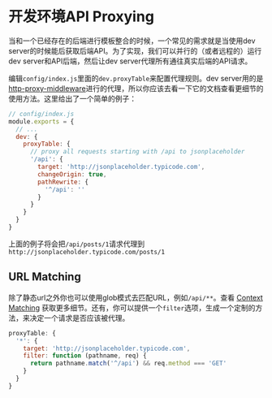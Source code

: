 # 开发环境API Proxying

当和一个已经存在的后端进行模板整合的时候，一个常见的需求就是当使用dev server的时候能后获取后端API。为了实现，我们可以并行的（或者远程的）运行dev server和API后端，然后让dev server代理所有通往真实后端的API请求。

编辑`config/index.js`里面的`dev.proxyTable`来配置代理规则。dev server用的是[http-proxy-middleware](https://github.com/chimurai/http-proxy-middleware)进行的代理，所以你应该去看一下它的文档查看更细节的使用方法。这里给出了一个简单的例子：

``` js
// config/index.js
module.exports = {
  // ...
  dev: {
    proxyTable: {
      // proxy all requests starting with /api to jsonplaceholder
      '/api': {
        target: 'http://jsonplaceholder.typicode.com',
        changeOrigin: true,
        pathRewrite: {
          '^/api': ''
        }
      }
    }
  }
}
```
上面的例子将会把`/api/posts/1`请求代理到`http://jsonplaceholder.typicode.com/posts/1`

## URL Matching

除了静态url之外你也可以使用glob模式去匹配URL，例如`/api/**`。查看 [Context Matching](https://github.com/chimurai/http-proxy-middleware#context-matching) 获取更多细节。还有，你可以提供一个`filter`选项，生成一个定制的方法，来决定一个请求是否应该被代理。


``` js
proxyTable: {
  '*': {
    target: 'http://jsonplaceholder.typicode.com',
    filter: function (pathname, req) {
      return pathname.match('^/api') && req.method === 'GET'
    }
  }
}
```
